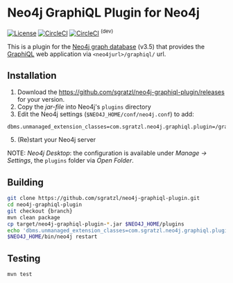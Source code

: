 Neo4j GraphiQL Plugin for Neo4j
======================================================
[![License][mit-image]][mit-url] [![CircleCI][ci-image]][ci-url] [![CircleCI][ci-image-dev]][ci-url-dev] <sup>(dev)</sup>

This is a plugin for the [Neo4j graph database](http://neo4j.com/) (v3.5) that provides the [GraphiQL](https://github.com/graphql/graphiql) web application via `<neo4jurl>/graphiql/` url.


Installation
------------

1. Download the https://github.com/sgratzl/neo4j-graphiql-plugin/releases for your version.
2. Copy the _jar-file_ into Neo4j's `plugins` directory
3. Edit the Neo4j settings (`$NEO4J_HOME/conf/neo4j.conf`) to add:
 ```
dbms.unmanaged_extension_classes=com.sgratzl.neo4j.graphiql.plugin=/graphiql
```

5. (Re)start your Neo4j server

NOTE: _Neo4j Desktop_: the configuration is available under *Manage -> Settings*, the `plugins` folder via *Open Folder*.

Building
--------

```bash
git clone https://github.com/sgratzl/neo4j-graphiql-plugin.git
cd neo4j-graphiql-plugin
git checkout {branch}
mvn clean package
cp target/neo4j-graphiql-plugin-*.jar $NEO4J_HOME/plugins
echo 'dbms.unmanaged_extension_classes=com.sgratzl.neo4j.graphiql.plugin=/graphiql' >> $NEO4J_HOME/conf/neo4j.conf
$NEO4J_HOME/bin/neo4j restart
```

Testing
-------

```
mvn test
```
 

[mit-image]: https://img.shields.io/badge/License-MIT-yellow.svg
[mit-url]: https://opensource.org/licenses/MIT
[ci-image]: https://circleci.com/gh/sgratzl/neo4j-graphiql-plugin.svg?style=shield
[ci-url]: https://circleci.com/gh/sgratzl/neo4j-graphiql-plugin
[ci-image-dev]: https://circleci.com/gh/sgratzl/neo4j-graphiql-plugin/tree/develop.svg?style=shield
[ci-url-dev]: https://circleci.com/gh/sgratzl/neo4j-graphiql-plugin/tree/develop
